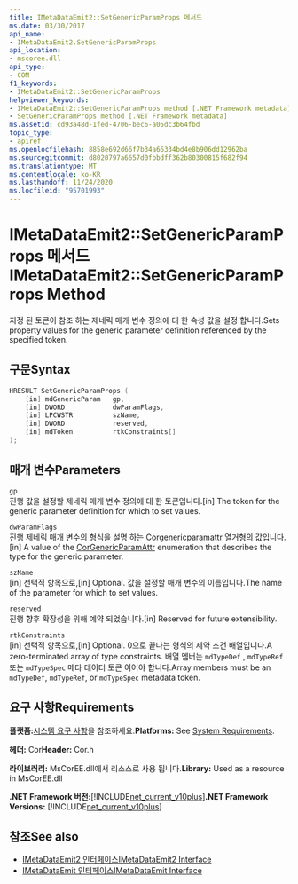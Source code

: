 ```yaml
---
title: IMetaDataEmit2::SetGenericParamProps 메서드
ms.date: 03/30/2017
api_name:
- IMetaDataEmit2.SetGenericParamProps
api_location:
- mscoree.dll
api_type:
- COM
f1_keywords:
- IMetaDataEmit2::SetGenericParamProps
helpviewer_keywords:
- IMetaDataEmit2::SetGenericParamProps method [.NET Framework metadata]
- SetGenericParamProps method [.NET Framework metadata]
ms.assetid: cd93a48d-1fed-4706-bec6-a05dc3b64fbd
topic_type:
- apiref
ms.openlocfilehash: 8858e692d66f7b34a66334bd4e8b906dd12962ba
ms.sourcegitcommit: d8020797a6657d0fbbdff362b80300815f682f94
ms.translationtype: MT
ms.contentlocale: ko-KR
ms.lasthandoff: 11/24/2020
ms.locfileid: "95701993"
---
```

# <a name="imetadataemit2setgenericparamprops-method"></a><span data-ttu-id="fac43-102">IMetaDataEmit2::SetGenericParamProps 메서드</span><span class="sxs-lookup"><span data-stu-id="fac43-102">IMetaDataEmit2::SetGenericParamProps Method</span></span>

<span data-ttu-id="fac43-103">지정 된 토큰이 참조 하는 제네릭 매개 변수 정의에 대 한 속성 값을 설정 합니다.</span><span class="sxs-lookup"><span data-stu-id="fac43-103">Sets property values for the generic parameter definition referenced by the specified token.</span></span>  
  
## <a name="syntax"></a><span data-ttu-id="fac43-104">구문</span><span class="sxs-lookup"><span data-stu-id="fac43-104">Syntax</span></span>  
  
```cpp  
HRESULT SetGenericParamProps (  
    [in] mdGenericParam   gp,
    [in] DWORD            dwParamFlags,
    [in] LPCWSTR          szName,
    [in] DWORD            reserved,
    [in] mdToken          rtkConstraints[]  
);  
```  
  
## <a name="parameters"></a><span data-ttu-id="fac43-105">매개 변수</span><span class="sxs-lookup"><span data-stu-id="fac43-105">Parameters</span></span>  

 `gp`  
 <span data-ttu-id="fac43-106">진행 값을 설정할 제네릭 매개 변수 정의에 대 한 토큰입니다.</span><span class="sxs-lookup"><span data-stu-id="fac43-106">[in] The token for the generic parameter definition for which to set values.</span></span>  
  
 `dwParamFlags`  
 <span data-ttu-id="fac43-107">진행 제네릭 매개 변수의 형식을 설명 하는 [Corgenericparamattr](corgenericparamattr-enumeration.md) 열거형의 값입니다.</span><span class="sxs-lookup"><span data-stu-id="fac43-107">[in] A value of the [CorGenericParamAttr](corgenericparamattr-enumeration.md) enumeration that describes the type for the generic parameter.</span></span>  
  
 `szName`  
 <span data-ttu-id="fac43-108">[in] 선택적 항목으로,</span><span class="sxs-lookup"><span data-stu-id="fac43-108">[in] Optional.</span></span> <span data-ttu-id="fac43-109">값을 설정할 매개 변수의 이름입니다.</span><span class="sxs-lookup"><span data-stu-id="fac43-109">The name of the parameter for which to set values.</span></span>  
  
 `reserved`  
 <span data-ttu-id="fac43-110">진행 향후 확장성을 위해 예약 되었습니다.</span><span class="sxs-lookup"><span data-stu-id="fac43-110">[in] Reserved for future extensibility.</span></span>  
  
 `rtkConstraints`  
 <span data-ttu-id="fac43-111">[in] 선택적 항목으로,</span><span class="sxs-lookup"><span data-stu-id="fac43-111">[in] Optional.</span></span> <span data-ttu-id="fac43-112">0으로 끝나는 형식의 제약 조건 배열입니다.</span><span class="sxs-lookup"><span data-stu-id="fac43-112">A zero-terminated array of type constraints.</span></span> <span data-ttu-id="fac43-113">배열 멤버는 `mdTypeDef` , `mdTypeRef` 또는 `mdTypeSpec` 메타 데이터 토큰 이어야 합니다.</span><span class="sxs-lookup"><span data-stu-id="fac43-113">Array members must be an `mdTypeDef`, `mdTypeRef`, or `mdTypeSpec` metadata token.</span></span>  
  
## <a name="requirements"></a><span data-ttu-id="fac43-114">요구 사항</span><span class="sxs-lookup"><span data-stu-id="fac43-114">Requirements</span></span>  

 <span data-ttu-id="fac43-115">**플랫폼:**[시스템 요구 사항](../../get-started/system-requirements.md)을 참조하세요.</span><span class="sxs-lookup"><span data-stu-id="fac43-115">**Platforms:** See [System Requirements](../../get-started/system-requirements.md).</span></span>  
  
 <span data-ttu-id="fac43-116">**헤더:** Cor</span><span class="sxs-lookup"><span data-stu-id="fac43-116">**Header:** Cor.h</span></span>  
  
 <span data-ttu-id="fac43-117">**라이브러리:** MsCorEE.dll에서 리소스로 사용 됩니다.</span><span class="sxs-lookup"><span data-stu-id="fac43-117">**Library:** Used as a resource in MsCorEE.dll</span></span>  
  
 <span data-ttu-id="fac43-118">**.NET Framework 버전:**[!INCLUDE[net_current_v10plus](../../../../includes/net-current-v10plus-md.md)]</span><span class="sxs-lookup"><span data-stu-id="fac43-118">**.NET Framework Versions:** [!INCLUDE[net_current_v10plus](../../../../includes/net-current-v10plus-md.md)]</span></span>  
  
## <a name="see-also"></a><span data-ttu-id="fac43-119">참조</span><span class="sxs-lookup"><span data-stu-id="fac43-119">See also</span></span>

- [<span data-ttu-id="fac43-120">IMetaDataEmit2 인터페이스</span><span class="sxs-lookup"><span data-stu-id="fac43-120">IMetaDataEmit2 Interface</span></span>](imetadataemit2-interface.md)
- [<span data-ttu-id="fac43-121">IMetaDataEmit 인터페이스</span><span class="sxs-lookup"><span data-stu-id="fac43-121">IMetaDataEmit Interface</span></span>](imetadataemit-interface.md)
